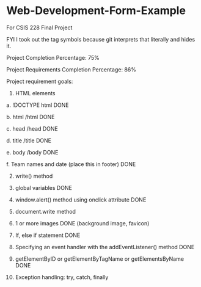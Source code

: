 # Web-Development-Form-Example
For CSIS 228 Final Project

FYI I took out the tag symbols because git interprets that literally and hides it. 

Project Completion Percentage: 75%

Project Requirements Completion Percentage: 86%


Project requirement goals:

1. HTML elements

a. !DOCTYPE html DONE

b. html /html DONE

c. head /head DONE

d. title /title DONE

e. body /body DONE

f. Team names and date (place this in footer) DONE

2. write() method

3. global variables DONE

4. window.alert() method using onclick attribute DONE

5. document.write method

6. 1 or more images DONE (background image, favicon)

7. If, else if statement DONE

8. Specifying an event handler with the addEventListener() method DONE

9. getElementByID or getElementByTagName or getElementsByName DONE

10. Exception handling: try, catch, finally
